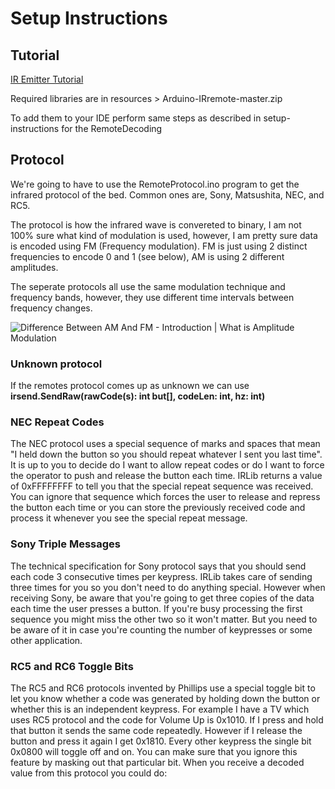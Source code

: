 # Setup Instructions

## Tutorial

[IR Emitter Tutorial](https://learn.sparkfun.com/tutorials/ir-communication)

Required libraries are in resources > Arduino-IRremote-master.zip

To add them to your IDE perform same steps as described in setup-instructions for the RemoteDecoding

## Protocol

We're going to have to use the RemoteProtocol.ino program to get the infrared protocol of the bed. Common ones are, Sony, Matsushita, NEC, and RC5.

The protocol is how the infrared wave is convereted to binary, I am not 100% sure what kind of modulation is used, however, I am pretty sure data is encoded using FM (Frequency modulation). FM is just using 2 distinct frequencies to encode 0 and 1 (see below), AM is using 2 different amplitudes. 

The seperate protocols all use the same modulation technique and frequency bands, however, they use different time intervals between frequency changes.

![Difference Between AM And FM - Introduction | What is Amplitude Modulation](https://cdn1.byjus.com/wp-content/uploads/2020/07/Difference-Between-AM-And-FM1.png)

### Unknown protocol

If the remotes protocol comes up as unknown we can use **irsend.SendRaw(rawCode(s): int but[], codeLen: int, hz: int)**

### NEC Repeat Codes

The NEC protocol uses a special sequence of marks and spaces that mean "I held down the button so you should repeat whatever I sent you last time". It is up to you to decide do I want to allow repeat codes or do I want to force the operator to push and release the button each time. IRLib returns a value of 0xFFFFFFFF to tell you that the special repeat sequence was received. You can ignore that sequence which forces the user to release and repress the button each time or you can store the previously received code and process it whenever you see the special repeat message.

### Sony Triple Messages
The technical specification for Sony protocol says that you should send each code 3 consecutive times per keypress. IRLib takes care of sending three times for you so you don't need to do anything special. However when receiving Sony, be aware that you're going to get three copies of the data each time the user presses a button. If you're busy processing the first sequence you might miss the other two so it won't matter. But you need to be aware of it in case you're counting the number of keypresses or some other application.

### RC5 and RC6 Toggle Bits
The RC5 and RC6 protocols invented by Phillips use a special toggle bit to let you know whether a code was generated by holding down the button or whether this is an independent keypress. For example I have a TV which uses RC5 protocol and the code for Volume Up is 0x1010. If I press and hold that button it sends the same code repeatedly. However if I release the button and press it again I get 0x1810. Every other keypress the single bit 0x0800 will toggle off and on.  You can make sure that you ignore this feature by masking out that particular bit. When you receive a decoded value from this protocol you could do:

